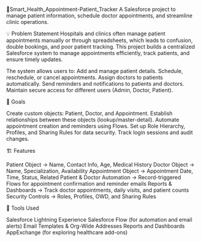 🏥Smart_Health_Appointment-Patient_Tracker
A Salesforce project to manage patient information, schedule doctor appointments, and streamline clinic operations.

💡 Problem Statement
Hospitals and clinics often manage patient appointments manually or through spreadsheets, which leads to confusion, double bookings, and poor patient tracking. This project builds a centralized Salesforce system to manage appointments efficiently, track patients, and ensure timely updates.

The system allows users to:
Add and manage patient details.
Schedule, reschedule, or cancel appointments.
Assign doctors to patients automatically.
Send reminders and notifications to patients and doctors.
Maintain secure access for different users (Admin, Doctor, Patient).

🎯 Goals

Create custom objects: Patient, Doctor, and Appointment.
Establish relationships between these objects (lookup/master-detail).
Automate appointment creation and reminders using Flows.
Set up Role Hierarchy, Profiles, and Sharing Rules for data security.
Track login sessions and audit changes.

🏗️ Features

Patient Object → Name, Contact Info, Age, Medical History
Doctor Object → Name, Specialization, Availability
Appointment Object → Appointment Date, Time, Status, Related Patient & Doctor
Automation → Record-triggered Flows for appointment confirmation and reminder emails
Reports & Dashboards → Track doctor appointments, daily visits, and patient counts
Security Controls → Roles, Profiles, OWD, and Sharing Rules

🧠 Tools Used

Salesforce Lightning Experience
Salesforce Flow (for automation and email alerts)
Email Templates & Org-Wide Addresses
Reports and Dashboards
AppExchange (for exploring healthcare add-ons)
